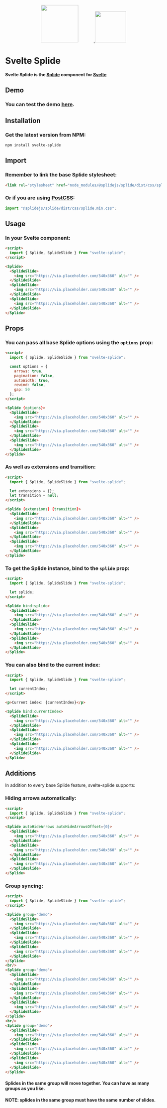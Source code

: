 <p align="center">
    <a href="https://splidejs.com" target="_blank">
        <img width="120px" style="margin-right: 50px;" src="images/splide-logo.png">
    </a>
    <a href="https://svelte.dev/" target="_blank">
        <img width="100px" src="images/svelte-logo.png">
    </a>
</p>

# Svelte Splide
**Svelte Splide is the [Splide](https://github.com/Splidejs/splide) component for [Svelte](https://svelte.dev/)**

## Demo
### You can test the demo [here](https://fiorelorenzo.github.io/svelte-splide/).

## Installation
### Get the latest version from NPM:
```bash
npm install svelte-splide
```

## Import
### Remember to link the base Splide stylesheet:
```html
<link rel="stylesheet" href="node_modules/@splidejs/splide/dist/css/splide.min.css">
```

### Or if you are using [PostCSS](https://github.com/postcss/postcss):
```javascript
import "@splidejs/splide/dist/css/splide.min.css";
```

## Usage
### In your Svelte component:
```html
<script>
  import { Splide, SplideSlide } from "svelte-splide";
</script>

<Splide>
  <SplideSlide>
    <img src="https://via.placeholder.com/540x360" alt="" />
  </SplideSlide>
  <SplideSlide>
    <img src="https://via.placeholder.com/540x360" alt="" />
  </SplideSlide>
  <SplideSlide>
    <img src="https://via.placeholder.com/540x360" alt="" />
  </SplideSlide>
</Splide>
```

## Props
### You can pass all base Splide options using the `options` prop:
```html
<script>
  import { Splide, SplideSlide } from "svelte-splide";

  const options = {
    arrows: true,
    pagination: false,
    autoWidth: true,
    rewind: false,
    gap: 50
  };
</script>

<Splide {options}>
  <SplideSlide>
    <img src="https://via.placeholder.com/540x360" alt="" />
  </SplideSlide>
  <SplideSlide>
    <img src="https://via.placeholder.com/540x360" alt="" />
  </SplideSlide>
  <SplideSlide>
    <img src="https://via.placeholder.com/540x360" alt="" />
  </SplideSlide>
</Splide>
```

### As well as extensions and transition:
```html
<script>
  import { Splide, SplideSlide } from "svelte-splide";

  let extensions = {};
  let transition = null;
</script>

<Splide {extensions} {transition}>
  <SplideSlide>
    <img src="https://via.placeholder.com/540x360" alt="" />
  </SplideSlide>
  <SplideSlide>
    <img src="https://via.placeholder.com/540x360" alt="" />
  </SplideSlide>
  <SplideSlide>
    <img src="https://via.placeholder.com/540x360" alt="" />
  </SplideSlide>
</Splide>
```

### To get the Splide instance, bind to the `splide` prop:
```html
<script>
  import { Splide, SplideSlide } from "svelte-splide";

  let splide;
</script>

<Splide bind:splide>
  <SplideSlide>
    <img src="https://via.placeholder.com/540x360" alt="" />
  </SplideSlide>
  <SplideSlide>
    <img src="https://via.placeholder.com/540x360" alt="" />
  </SplideSlide>
  <SplideSlide>
    <img src="https://via.placeholder.com/540x360" alt="" />
  </SplideSlide>
</Splide>
```

### You can also bind to the current index:
```html
<script>
  import { Splide, SplideSlide } from "svelte-splide";

  let currentIndex;
</script>

<p>Current index: {currentIndex}</p>

<Splide bind:currentIndex>
  <SplideSlide>
    <img src="https://via.placeholder.com/540x360" alt="" />
  </SplideSlide>
  <SplideSlide>
    <img src="https://via.placeholder.com/540x360" alt="" />
  </SplideSlide>
  <SplideSlide>
    <img src="https://via.placeholder.com/540x360" alt="" />
  </SplideSlide>
</Splide>
```

## Additions
In addition to every base Splide feature, svelte-splide supports:

### Hiding arrows automatically:
```html
<script>
  import { Splide, SplideSlide } from "svelte-splide";
</script>

<Splide autoHideArrows autoHideArrowsOffset={0}>
  <SplideSlide>
    <img src="https://via.placeholder.com/540x360" alt="" />
  </SplideSlide>
  <SplideSlide>
    <img src="https://via.placeholder.com/540x360" alt="" />
  </SplideSlide>
  <SplideSlide>
    <img src="https://via.placeholder.com/540x360" alt="" />
  </SplideSlide>
</Splide>
```

### Group syncing:
```html
<script>
  import { Splide, SplideSlide } from "svelte-splide";
</script>

<Splide group="demo">
  <SplideSlide>
    <img src="https://via.placeholder.com/540x360" alt="" />
  </SplideSlide>
  <SplideSlide>
    <img src="https://via.placeholder.com/540x360" alt="" />
  </SplideSlide>
  <SplideSlide>
    <img src="https://via.placeholder.com/540x360" alt="" />
  </SplideSlide>
</Splide>
<br/>
<Splide group="demo">
  <SplideSlide>
    <img src="https://via.placeholder.com/540x360" alt="" />
  </SplideSlide>
  <SplideSlide>
    <img src="https://via.placeholder.com/540x360" alt="" />
  </SplideSlide>
  <SplideSlide>
    <img src="https://via.placeholder.com/540x360" alt="" />
  </SplideSlide>
</Splide>
<br/>
<Splide group="demo">
  <SplideSlide>
    <img src="https://via.placeholder.com/540x360" alt="" />
  </SplideSlide>
  <SplideSlide>
    <img src="https://via.placeholder.com/540x360" alt="" />
  </SplideSlide>
  <SplideSlide>
    <img src="https://via.placeholder.com/540x360" alt="" />
  </SplideSlide>
</Splide>
```
#### Splides in the same group will move together. You can have as many groups as you like.

#### **NOTE:** splides in the same group must have the same number of slides.
